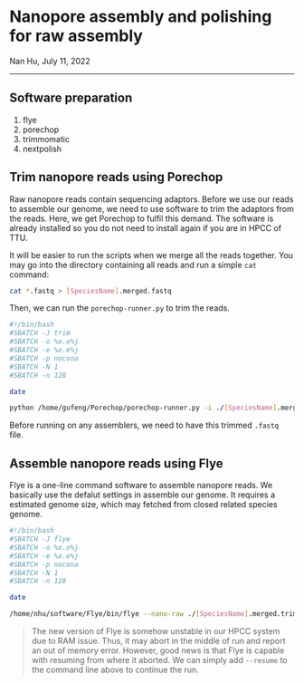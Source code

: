 # Nanopore assembly and polishing for raw assembly
Nan Hu, July 11, 2022

---

## Software preparation
1. flye
2. porechop
3. trimmomatic
4. nextpolish

## Trim nanopore reads using Porechop
Raw nanopore reads contain sequencing adaptors. Before we use our reads to assemble our genome, we need to use software to trim the adaptors from the reads. Here, we get Porechop to fulfil this demand. The software is already installed so you do not need to install again if you are in HPCC of TTU.

It will be easier to run the scripts when we merge all the reads together. You may go into the directory containing all reads and run a simple `cat` command:
```bash
cat *.fastq > [SpeciesName].merged.fastq
```

Then, we can run the `porechop-runner.py` to trim the reads.

```bash
#!/bin/bash
#SBATCH -J trim
#SBATCH -o %x.o%j
#SBATCH -e %x.e%j
#SBATCH -p nocona
#SBATCH -N 1
#SBATCH -n 128

date

python /home/gufeng/Porechop/porechop-runner.py -i ./[SpeciesName].merged.fastq -o ./[SpeciesName].merged.trimmed.fastq --discard_middle --threads 128

```
Before running on any assemblers, we need to have this trimmed `.fastq` file.

## Assemble nanopore reads using Flye
Flye is a one-line command software to assemble nanopore reads. We basically use the defalut settings in assemble our genome. It requires a estimated genome size, which may fetched from closed related species genome.

```bash
#!/bin/bash
#SBATCH -J flye
#SBATCH -o %x.o%j
#SBATCH -e %x.e%j
#SBATCH -p nocona
#SBATCH -N 1
#SBATCH -n 128

date

/home/nhu/software/Flye/bin/flye --nano-raw ./[SpeciesName].merged.trimmed.fastq --genome-size 350m --out-dir out_nano --threads 128 
```
> The new version of Flye is somehow unstable in our HPCC system due to RAM issue. Thus, it may abort in the middle of run and report an out of memory error. However, good news is that Flye is capable with resuming from where it aborted. We can simply add `--resume` to the command line above to continue the run.



